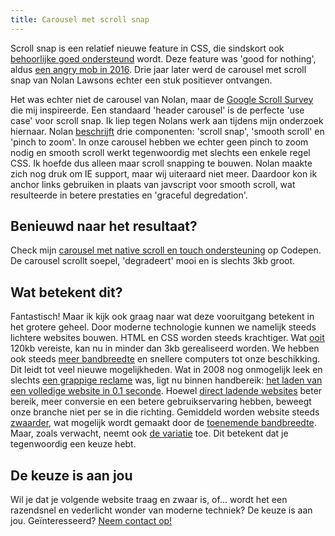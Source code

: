 ```yaml
---
title: Carousel met scroll snap
---
```


Scroll snap is een relatief nieuwe feature in CSS, die sindskort ook [behoorlijke goed ondersteund](https://caniuse.com/?search=scroll%20snap) wordt. Deze feature was 'good for nothing', aldus [een angry mob in 2016](https://css-tricks.com/introducing-css-scroll-snap-points/). Drie jaar later werd de carousel met scroll snap van Nolan Lawsons echter een stuk positiever ontvangen.

Het was echter niet de carousel van Nolan, maar de [Google Scroll Survey](https://web.dev/2021-scroll-survey/) die mij inspireerde. Een standaard 'header carousel' is de perfecte 'use case' voor scroll snap. Ik liep tegen Nolans werk aan tijdens mijn onderzoek hiernaar. Nolan [beschrijft](https://nolanlawson.com/2019/02/10/building-a-modern-carousel-with-css-scroll-snap-smooth-scrolling-and-pinch-zoom/) drie componenten: 'scroll snap', 'smooth scroll' en 'pinch to zoom'. In onze carousel hebben we echter geen pinch to zoom nodig en smooth scroll werkt tegenwoordig met slechts een enkele regel CSS. Ik hoefde dus alleen maar scroll snapping te bouwen. Nolan maakte zich nog druk om IE support, maar wij uiteraard niet meer. Daardoor kon ik anchor links gebruiken in plaats van javscript voor smooth scroll, wat resulteerde in betere prestaties en 'graceful degredation'.

## Benieuwd naar het resultaat? 

Check mijn [carousel met native scroll en touch ondersteuning](https://codepen.io/joosts/pen/MWJBPgo?editors=0010) op Codepen. De carousel scrollt soepel, 'degradeert' mooi en is slechts 3kb groot.

## Wat betekent dit?

Fantastisch! Maar ik kijk ook graag naar wat deze vooruitgang betekent in het grotere geheel. Door moderne technologie kunnen we namelijk steeds lichtere websites bouwen. HTML en CSS worden steeds krachtiger. Wat [ooit](https://flickity.metafizzy.co) 120kb vereiste, kan nu in minder dan 3kb gerealiseerd worden. We hebben ook steeds [meer bandbreedte](https://www.nngroup.com/articles/law-of-bandwidth/) en snellere computers tot onze beschikking. Dit leidt tot veel nieuwe mogelijkheden. Wat in 2008 nog onmogelijk leek en slechts [een grappige reclame](/blog/websites-that-load-instantly) was, ligt nu binnen handbereik: [het laden van een volledige website in 0.1 seconde](/blog/websites-that-load-instantly). Hoewel [direct ladende websites](/blog/websites-that-load-instantly) beter bereik, meer conversie en een betere gebruikservaring hebben, beweegt onze branche niet per se in die richting. Gemiddeld worden website steeds [zwaarder](https://httparchive.org/reports/page-weight), wat mogelijk wordt gemaakt door de [toenemende bandbreedte](https://www.nngroup.com/articles/law-of-bandwidth/). Maar, zoals verwacht, neemt ook [de variatie](https://httparchive.org/reports/page-weight) toe. Dit betekent dat je tegenwoordig een keuze hebt. 


## De keuze is aan jou

Wil je dat je volgende website traag en zwaar is, of... wordt het een razendsnel en vederlicht wonder van moderne techniek? De keuze is aan jou. Geïnteresseerd? [Neem contact op!](/contact)